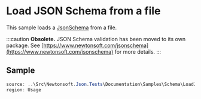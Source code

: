 ﻿# Load JSON Schema from a file

This sample loads a [JsonSchema](/API/newtonsoft/json/schema/jsonschema/) from a file.

:::caution
**Obsolete.** JSON Schema validation has been moved to its own package. See [https://www.newtonsoft.com/jsonschema](https://www.newtonsoft.com/jsonschema) for more details.
:::

## Sample

```csharp Usage
source: ..\Src\Newtonsoft.Json.Tests\Documentation\Samples\Schema\LoadJsonSchemaFromFile.cs
region: Usage
```
